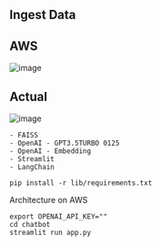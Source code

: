 ## Ingest Data

## AWS

![image](https://github.com/luisgradossalinas/eder-rag-chatbot/assets/2066453/6d97f3c1-77b6-4ddb-903e-43aea3c5bbd0)

## Actual

![image](https://github.com/luisgradossalinas/eder-rag-chatbot/assets/2066453/bf4cb76d-8968-44c4-b5c1-9bb06bb2adfc)


    - FAISS
    - OpenAI - GPT3.5TURBO 0125
    - OpenAI - Embedding 
    - Streamlit
    - LangChain

    pip install -r lib/requirements.txt

Architecture on AWS

    export OPENAI_API_KEY=""
    cd chatbot
    streamlit run app.py
